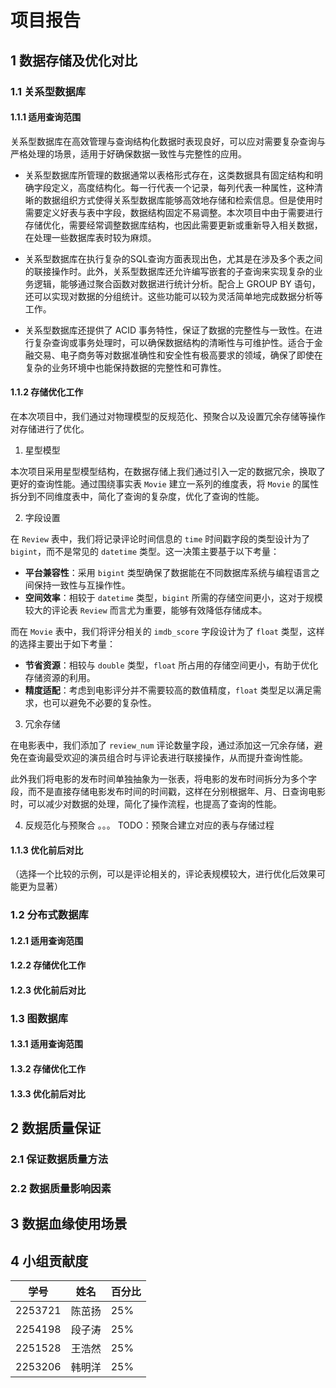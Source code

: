# 项目报告



## 1 数据存储及优化对比

### 1.1 关系型数据库

#### 1.1.1 适用查询范围

关系型数据库在高效管理与查询结构化数据时表现良好，可以应对需要复杂查询与严格处理的场景，适用于好确保数据一致性与完整性的应用。

- 关系型数据库所管理的数据通常以表格形式存在，这类数据具有固定结构和明确字段定义，高度结构化。每一行代表一个记录，每列代表一种属性，这种清晰的数据组织方式使得关系型数据库能够高效地存储和检索信息。但是使用时需要定义好表与表中字段，数据结构固定不易调整。本次项目中由于需要进行存储优化，需要经常调整数据库结构，也因此需要更新或重新导入相关数据，在处理一些数据库表时较为麻烦。

- 关系型数据库在执行复杂的SQL查询方面表现出色，尤其是在涉及多个表之间的联接操作时。此外，关系型数据库还允许编写嵌套的子查询来实现复杂的业务逻辑，能够通过聚合函数对数据进行统计分析。配合上 GROUP BY 语句，还可以实现对数据的分组统计。这些功能可以较为灵活简单地完成数据分析等工作。

- 关系型数据库还提供了 ACID 事务特性，保证了数据的完整性与一致性。在进行复杂查询或事务处理时，可以确保数据结构的清晰性与可维护性。适合于金融交易、电子商务等对数据准确性和安全性有极高要求的领域，确保了即使在复杂的业务环境中也能保持数据的完整性和可靠性。

#### 1.1.2 存储优化工作

在本次项目中，我们通过对物理模型的反规范化、预聚合以及设置冗余存储等操作对存储进行了优化。

1. 星型模型

本次项目采用星型模型结构，在数据存储上我们通过引入一定的数据冗余，换取了更好的查询性能。通过围绕事实表 `Movie` 建立一系列的维度表，将 `Movie` 的属性拆分到不同维度表中，简化了查询的复杂度，优化了查询的性能。

2. 字段设置

在 `Review` 表中，我们将记录评论时间信息的 `time` 时间戳字段的类型设计为了 `bigint`，而不是常见的 `datetime` 类型。这一决策主要基于以下考量：
- **平台兼容性**：采用 `bigint` 类型确保了数据能在不同数据库系统与编程语言之间保持一致性与互操作性。
- **空间效率**：相较于 `datetime` 类型，`bigint` 所需的存储空间更小，这对于规模较大的评论表 `Review` 而言尤为重要，能够有效降低存储成本。

而在 `Movie` 表中，我们将评分相关的 `imdb_score` 字段设计为了 `float` 类型，这样的选择主要出于如下考量：
- **节省资源**：相较与 `double` 类型，`float` 所占用的存储空间更小，有助于优化存储资源的利用。
- **精度适配**：考虑到电影评分并不需要较高的数值精度，`float` 类型足以满足需求，也可以避免不必要的复杂性。

3. 冗余存储

在电影表中，我们添加了 `review_num` 评论数量字段，通过添加这一冗余存储，避免在查询最受欢迎的演员组合时与评论表进行联接操作，从而提升查询性能。

此外我们将电影的发布时间单独抽象为一张表，将电影的发布时间拆分为多个字段，而不是直接存储电影发布时间的时间戳，这样在分别根据年、月、日查询电影时，可以减少对数据的处理，简化了操作流程，也提高了查询的性能。

4. 反规范化与预聚合
。。。
TODO：预聚合建立对应的表与存储过程

#### 1.1.3 优化前后对比

（选择一个比较的示例，可以是评论相关的，评论表规模较大，进行优化后效果可能更为显著）

### 1.2 分布式数据库
#### 1.2.1 适用查询范围
#### 1.2.2 存储优化工作
#### 1.2.3 优化前后对比



### 1.3 图数据库
#### 1.3.1 适用查询范围
#### 1.3.2 存储优化工作
#### 1.3.3 优化前后对比



## 2 数据质量保证
### 2.1 保证数据质量方法
### 2.2 数据质量影响因素



## 3 数据血缘使用场景



## 4 小组贡献度

| 学号    | 姓名   | 百分比 |
| ------- | ------ | ------ |
| 2253721 | 陈茁扬 | 25%    |
| 2254198 | 段子涛 | 25%    |
| 2251528 | 王浩然 | 25%    |
| 2253206 | 韩明洋 | 25%    |
